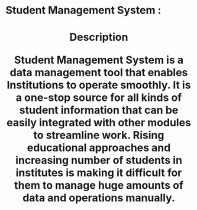 # Student Management System :
<h1 align="center" > Description 
<p size="20px"> Student Management System is a data management tool that enables Institutions to operate smoothly. It is a one-stop source for all kinds of student information that can be easily integrated with other modules to streamline work. Rising educational approaches and increasing number of students in institutes is making it difficult for them to manage huge amounts of data and operations manually.  </p>
</h1>
